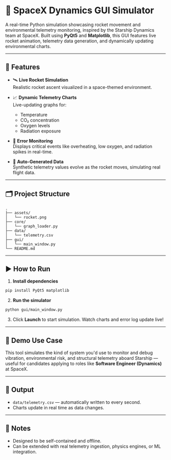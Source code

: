 # 🚀 SpaceX Dynamics GUI Simulator

A real-time Python simulation showcasing rocket movement and environmental telemetry monitoring, inspired by the Starship Dynamics team at SpaceX. Built using **PyQt5** and **Matplotlib**, this GUI features live rocket animation, telemetry data generation, and dynamically updating environmental charts.

---

## 🔧 Features

- 🛰️ **Live Rocket Simulation**  
  Realistic rocket ascent visualized in a space-themed environment.

- 📈 **Dynamic Telemetry Charts**  
  Live-updating graphs for:
  - Temperature
  - CO₂ concentration
  - Oxygen levels
  - Radiation exposure

- 🚨 **Error Monitoring**  
  Displays critical events like overheating, low oxygen, and radiation spikes in real-time.

- 🧠 **Auto-Generated Data**  
  Synthetic telemetry values evolve as the rocket moves, simulating real flight data.

---

## 🗂️ Project Structure

```
.
├── assets/
│   └── rocket.png
├── core/
│   └── graph_loader.py
├── data/
│   └── telemetry.csv
├── gui/
│   └── main_window.py
└── README.md
```

---

## ▶️ How to Run

1. **Install dependencies**  
```bash
pip install PyQt5 matplotlib
```

2. **Run the simulator**  
```bash
python gui/main_window.py
```

3. Click **Launch** to start simulation. Watch charts and error log update live!

---

## 🧪 Demo Use Case

This tool simulates the kind of system you'd use to monitor and debug vibration, environmental risk, and structural telemetry aboard Starship — useful for candidates applying to roles like **Software Engineer (Dynamics)** at SpaceX.

---

## 📁 Output

- `data/telemetry.csv` — automatically written to every second.
- Charts update in real time as data changes.

---

## 📌 Notes

- Designed to be self-contained and offline.
- Can be extended with real telemetry ingestion, physics engines, or ML integration.
